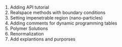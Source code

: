 1. Adding API tutorial
2. Realspace methods with boundary conditions
3. Setting impenetrable region (nano-particles)
4. Adding comments for dynamic programming tables
5. Polymer Solutions
6. Renormalization
7. Add explantions and purporses
